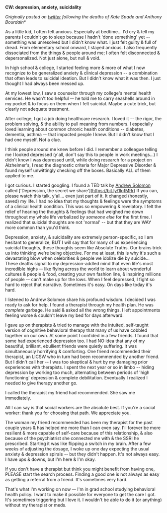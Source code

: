 **CW: depression, anxiety, suicidality**

*Originally posted on [twitter](https://twitter.com/bainbrridge/status/1005166863637188614) following the deaths of Kate Spade and Anthony Bourdain**

As a little kid, I often felt anxious. Especially at bedtime... I'd cry & tell my parents I couldn't go to sleep because I hadn't 'done something' yet -- something was unresolved but I didn't know what. I just felt guilty & full of dread. From elementary school onward, I stayed anxious. I also frequently dissociated from the things & people around me; I often felt disconnected & depersonalized. Not just alone, but null & void.

In high school & college, I started feeling more & more of what I now recognize to be generalized anxiety & clinical depression -- a combination that often leads to suicidal ideation. But I didn't know what it was then. I just thought I had always been messed up.

At my lowest low, I saw a counselor through my college's mental health services. He wasn't too helpful -- he told me to carry seashells around in my pocket & to focus on them when I felt suicidal. Maybe a cute trick, but clearly not adequate treatment.

After college, I got a job doing healthcare research. I loved it -- the rigor, the problem solving, & the ability to pull meaning from numbers. I especially loved learning about common chronic health conditions -- diabetes, dementia, asthma -- that impacted people I knew. But I didn't know that I had one myself. Not a clue. 

I think people around me knew before I did. I remember a colleague telling me I looked depressed (y'all, don't say this to people in work meetings...) I didn't know I was depressed until, while doing research for a project on Alzheimer's, I read the diagnostic criteria for Major Depressive Disorder & found myself unwittingly checking off the boxes. Basically ALL of them applied to me.

I got curious. I started googling. I found a TED talk by [Andrew Solomon](http://andrewsolomon.com/) called ]'Depression, the secret we share'](https://bit.ly/1lqfMRr) If you can, please watch this talk, y'all... even just part of it. It changed (honestly, saved) my life. I had no idea that my thoughts & feelings were the symptoms of a clinical health condition. This was so empowering & revelatory. I felt the relief of hearing the thoughts & feelings that had weighed me down throughout my whole life verbalized *by someone else* for the first time. I realized that suicidal thoughts are not 'normal' -- but that they are WAY more common than you'd think.

Depression, anxiety, & suicidality are extremely person-specific, so I am hesitant to generalize, BUT I will say that for many of us experiencing suicidal thoughts, these thoughts seem like Absolute Truths. Our brains trick us into thinking we're being objective. For me at least, this is why it's such a devastating blow when celebrities & people we idolize die by suicide... These deaths signal to my depression-addled mind that even life's most incredible highs -- like flying across the world to learn about wonderful cultures & people & food, creating your own fashion line, & inspiring millions of people -- can't make up for the lows. When I feel depressed, I fight so hard to reject that narrative. Sometimes it's easy. On days like today it's hard.

I listened to Andrew Solomon share his profound wisdom. I decided I was ready to ask for help. I found a therapist through my health plan. He was *complete* garbage. He said & asked all the wrong things. I left appointments feeling worse & couldn't leave my bed for days afterward. 

I gave up on therapists & tried to manage with the intuited, self-taught version of cognitive behavioral therapy that many of us have cobbled together on our own. At some point I confided in a few friends. I found that some had experienced depression too. I had NO idea that any of my beautiful, brilliant, ebullient friends were quietly suffering. It was simultaneously horrifying & comforting. One friend recommended their therapist, an LICSW who in turn had been recommended by another friend. But I didn't call her -- I was too skeptical & hurt by my damaging prior experiences with therapists. I spent the next year or so in limbo -- hiding depression by working too much, alternating between periods of 'high functioning' depression & complete debilitation. Eventually I realized I needed to give therapy another go.

I called the therapist my friend had recommended. She saw me immediately.

All I can say is that social workers are the absolute best. If you're a social worker: thank you for choosing that path. We appreciate you.

The woman my friend recommended has been my therapist for the past couple years & has helped me more than I can even say. I'll forever be more resilient & more capable of self-care because of this relationship, & also because of the psychiatrist she connected me with & the SSRI he prescribed. Starting it was like flipping a switch in my brain. After a few weeks of adjusting the dosage, I woke up one day expecting the usual anxiety & depression spirals -- but they didn't happen. It's not always easy. I have ups & downs, but I'm here & I'm okay. 

If you don't have a therapist but think you might benefit from having one, PLEASE start the search process. Finding a good one is not always as easy as getting a referral from a friend. It's sometimes very hard.

That's what I'm working on now -- I'm in grad school studying behavioral health policy. I want to make it possible for everyone to get the care I got.  It's sometimes triggering but I love it. I wouldn't be able to do it (or anything) without my therapist or meds.
